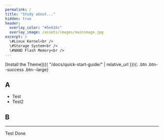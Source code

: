 ```yaml
---
permalink: /
title: "Study about..."
hidden: true
header:
  overlay_color: "#5e616c"
  overlay_image: /assets/images/mainimage.jpg
excerpt: >
  \#Linux Kernel<br />
  \#Storage System<br />
  \#NAND Flash Memory<br />
---
```


[Install the Theme]({{ "/docs/quick-start-guide/" | relative_url }}){: .btn .btn--success .btn--large}

## A

- Test
- Test2

## B

---

Test Done
